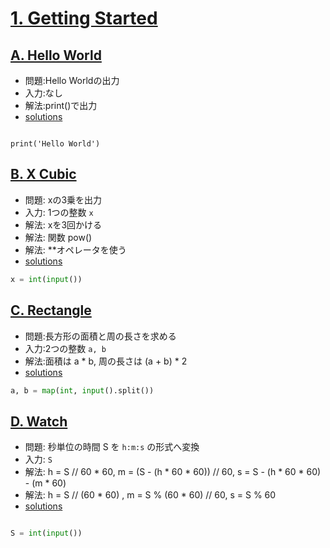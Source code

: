 # [1. Getting Started](https://onlinejudge.u-aizu.ac.jp/courses/lesson/2/ITP1/1)

## [A. Hello World](https://onlinejudge.u-aizu.ac.jp/courses/lesson/2/ITP1/1/ITP1_1_A)

- 問題:Hello Worldの出力
- 入力:なし
- 解法:print()で出力
- [solutions](https://onlinejudge.u-aizu.ac.jp/solutions/problem/ITP1_1_A)

```py3

print('Hello World')
```

## [B. X Cubic](https://onlinejudge.u-aizu.ac.jp/courses/lesson/2/ITP1/1/ITP1_1_B)

- 問題: xの3乗を出力
- 入力: 1つの整数 `x` 
- 解法: xを3回かける
- 解法: 関数 pow()
- 解法: **オペレータを使う
- [solutions](https://onlinejudge.u-aizu.ac.jp/solutions/problem/ITP1_1_B)

```py
x = int(input())
```

## [C. Rectangle](https://onlinejudge.u-aizu.ac.jp/courses/lesson/2/ITP1/1/ITP1_1_C)

- 問題:長方形の面積と周の長さを求める
- 入力:2つの整数 `a, b`
- 解法:面積は a * b, 周の長さは (a + b) * 2
- [solutions](https://onlinejudge.u-aizu.ac.jp/solutions/problem/ITP1_1_C)


```py
a, b = map(int, input().split())

```

## [D. Watch](https://onlinejudge.u-aizu.ac.jp/courses/lesson/2/ITP1/1/ITP1_1_D)

- 問題: 秒単位の時間 S を `h:m:s` の形式へ変換
- 入力: `S`
- 解法: h = S // 60 * 60, m = (S - (h * 60 * 60)) // 60, s = S - (h * 60 * 60) - (m * 60)
- 解法: h = S // (60 * 60) , m = S % (60 * 60) // 60, s = S % 60
- [solutions](https://onlinejudge.u-aizu.ac.jp/solutions/problem/ITP1_1_D)

```py

S = int(input())
```
